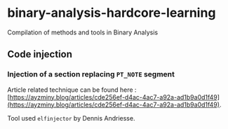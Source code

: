 # binary-analysis-hardcore-learning
Compilation of methods and tools in Binary Analysis

## Code injection
### Injection of a section replacing `PT_NOTE` segment
Article related technique can be found here : [https://ayzminy.blog/articles/cde256ef-d4ac-4ac7-a92a-ad1b9a0d1f49](https://ayzminy.blog/articles/cde256ef-d4ac-4ac7-a92a-ad1b9a0d1f49).

Tool used `elfinjector` by Dennis Andriesse.
